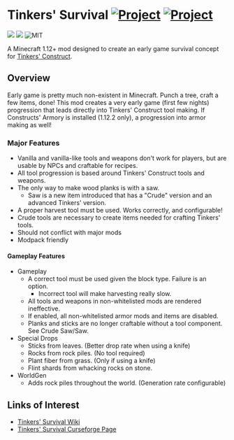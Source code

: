 # Tinkers' Survival [![Project](http://cf.way2muchnoise.eu/full_294667_downloads.svg)](https://www.curseforge.com/minecraft/mc-mods/tinkersurvival) [![Project](https://modrinth.roughness.technology/full_tinkersurvival_downloads.svg)](https://modrinth.com/mod/tinkersurvival)
[![](https://modrinth.roughness.technology/versions/tinkersurvival.svg)](https://modrinth.com/mod/tinkersurvival/versions)
[![](https://img.shields.io/badge/Forge-39.0.+-green.svg?longCache=true&style=flat)](https://www.curseforge.com/minecraft/mc-mods/tinkersurvival)
![MIT](https://img.shields.io/badge/license-MIT-blue.svg?longCache=true&style=flat)

A Minecraft 1.12+ mod designed to create an early game survival concept for
[Tinkers' Construct](https://github.com/SlimeKnights/TinkersConstruct).

## Overview

Early game is pretty much non-existent in Minecraft. Punch a tree, craft a few items, done! This mod creates a very early game (first few nights) progression that leads directly into Tinkers' Construct tool making. If Constructs' Armory is installed (1.12.2 only), a progression into armor making as well!

### Major Features

 * Vanilla and vanilla-like tools and weapons don't work for players, but are usable by NPCs and craftable for recipes.
 * All tool progression is based around Tinkers' Construct tools and weapons.
 * The only way to make wood planks is with a saw.
   * Saw is a new item introduced that has a "Crude" version and an advanced Tinkers' version.
 * A proper harvest tool must be used. Works correctly, and configurable!
 * Crude tools are necessary to create items needed for crafting Tinkers' tools.
 * Should not conflict with major mods
 * Modpack friendly

#### Gameplay Features
 * Gameplay
   * A correct tool must be used given the block type. Failure is an option.
     * Incorrect tool will make harvesting really slow.
   * All tools and weapons in non-whitelisted mods are rendered ineffective.
   * If enabled, all non-whitelisted armor mods and items are disabled.
   * Planks and sticks are no longer craftable without a tool component. See Crude Saw/Saw.
 * Special Drops
   * Sticks from leaves. (Better drop rate when using a knife)
   * Rocks from rock piles. (No tool required)
   * Plant fiber from grass. (Only if using a knife)
   * Flint shards from whacking rocks on stone.
 * WorldGen
   * Adds rock piles throughout the world. (Generation rate configurable)

## Links of Interest

+ [Tinkers' Survival Wiki](https://github.com/wendall911/TinkerSurvival/wiki)
+ [Tinkers' Survival Curseforge Page](https://minecraft.curseforge.com/projects/tinkersurvival)

